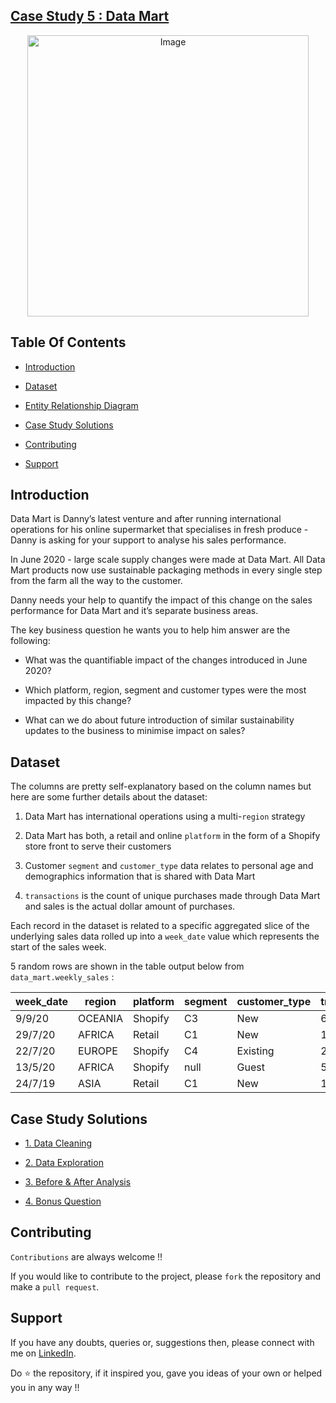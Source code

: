 ## [Case Study 5 : Data Mart](https://8weeksqlchallenge.com/case-study-5/)
<p align="center">
<img src="https://8weeksqlchallenge.com/images/case-study-designs/5.png" alt="Image" width="450" height="450">



## Table Of Contents
  - [Introduction](#introduction)

  - [Dataset](#dataset)
  - [Entity Relationship Diagram](#entity-relationship-diagram)
  - [Case Study Solutions](#case-study-solutions)
  - [Contributing](#contributing)
  - [Support](#support) 
  

## Introduction
Data Mart is Danny’s latest venture and after running international operations for his online supermarket that specialises in fresh produce - Danny is asking for your support to analyse his sales performance.

In June 2020 - large scale supply changes were made at Data Mart. All Data Mart products now use sustainable packaging methods in every single step from the farm all the way to the customer.

Danny needs your help to quantify the impact of this change on the sales performance for Data Mart and it’s separate business areas.

The key business question he wants you to help him answer are the following:


- What was the quantifiable impact of the changes introduced in June 2020?

- Which platform, region, segment and customer types were the most impacted by this change?

- What can we do about future introduction of similar sustainability updates to the business to minimise impact on sales?



## Dataset
The columns are pretty self-explanatory based on the column names but here are some further details about the dataset:


1. Data Mart has international operations using a multi-`region` strategy

2. Data Mart has both, a retail and online `platform` in the form of a Shopify store front to serve their customers

3. Customer `segment` and `customer_type` data relates to personal age and demographics information that is shared with Data Mart

4. `transactions` is the count of unique purchases made through Data Mart and sales is the actual dollar amount of purchases.

Each record in the dataset is related to a specific aggregated slice of the underlying sales data rolled up into a `week_date` value which represents the start of the sales week.

5 random rows are shown in the table output below from `data_mart.weekly_sales` : 


week_date |	region |	platform |	segment |	customer_type |	transactions |	sales |
|--|--|--|--|--|--|--|
9/9/20 |	OCEANIA |	Shopify |	C3 |	New |	610 |	110033.89 |
29/7/20 |	AFRICA |	Retail |	C1 |	New |	110692 | 	3053771.19 |
22/7/20 |	EUROPE |	Shopify |	C4 |	Existing |	24 |	8101.54 |
13/5/20 |	AFRICA |	Shopify |	null |	Guest |	5287 |	1003301.37 |
24/7/19 |	ASIA |	Retail |	C1 |	New |	127342 |	3151780.41 |



## Case Study Solutions
- [1. Data Cleaning](1.%20Data-Cleaning.md)

- [2. Data Exploration](2.%20Data-Exploration.md)

- [3. Before & After Analysis](3.%20Before-&-After-Analysis.md)

- [4. Bonus Question](4.%20Bonus-Question.md)



## Contributing
`Contributions` are always welcome !!

If you would like to contribute to the project, please `fork` the repository and make a `pull request`.


## Support

If you have any doubts, queries or, suggestions then, please connect with me on [LinkedIn](https://www.linkedin.com/in/hardik-gediya-880439205/).

Do ⭐ the repository, if it inspired you, gave you ideas of your own or helped you in any way !!
